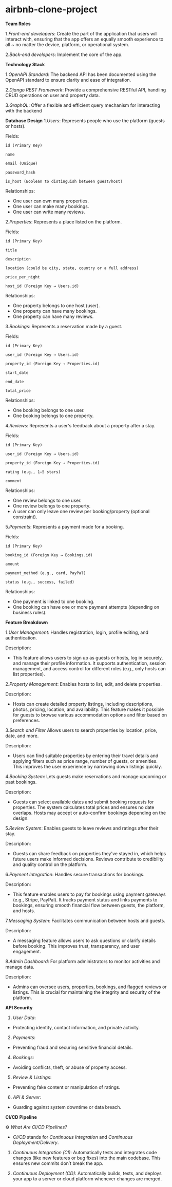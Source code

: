 # airbnb-clone-project
**Team Roles**

1._Front-end developers_:
Create the part of the application that users will interact with, ensuring that the app offers an equally smooth experience to all ~ no matter the device, platform, or operational system.

2._Back-end developers_:
Implement the core of the app.


**Technology Stack**

1._OpenAPI Standard_:
The backend API has been documented using the OpenAPI standard to ensure clarity and ease of integration.

2._Django REST Framework_:
Provide a comprehensive RESTful API, handling CRUD operations on user and property data.

3._GraphQL_:
Offer a flexible and efficient query mechanism for interacting with the backend


**Database Design**
1._Users_:
Represents people who use the platform (guests or hosts).

  Fields:

    id (Primary Key)
    
    name
    
    email (Unique)
    
    password_hash
    
    is_host (Boolean to distinguish between guest/host)

  Relationships:

- One user can own many properties.
- One user can make many bookings.
- One user can write many reviews.

2._Properties_:
Represents a place listed on the platform.

  Fields:

    id (Primary Key)
    
    title
    
    description
    
    location (could be city, state, country or a full address)
    
    price_per_night
    
    host_id (Foreign Key → Users.id)

  Relationships:
- One property belongs to one host (user).
- One property can have many bookings.
- One property can have many reviews.

3._Bookings_:
Represents a reservation made by a guest.

  Fields:

    id (Primary Key)
    
    user_id (Foreign Key → Users.id)
    
    property_id (Foreign Key → Properties.id)
    
    start_date
    
    end_date
    
    total_price

  Relationships:

- One booking belongs to one user.
- One booking belongs to one property.

4._Reviews_:
Represents a user's feedback about a property after a stay.

  Fields:

    id (Primary Key)
    
    user_id (Foreign Key → Users.id)
    
    property_id (Foreign Key → Properties.id)
    
    rating (e.g., 1–5 stars)
    
    comment

  Relationships:

- One review belongs to one user.
- One review belongs to one property.
- A user can only leave one review per booking/property (optional constraint).

5._Payments_:
Represents a payment made for a booking.

  Fields:

    id (Primary Key)
    
    booking_id (Foreign Key → Bookings.id)
    
    amount
    
    payment_method (e.g., card, PayPal)
    
    status (e.g., success, failed)

  Relationships:

- One payment is linked to one booking.
- One booking can have one or more payment attempts (depending on business rules).


**Feature Breakdown**

1._User Management_:
Handles registration, login, profile editing, and authentication.

  Description:
- This feature allows users to sign up as guests or hosts, log in securely, and manage their profile information. It supports authentication, session management, and access control for different roles (e.g., only hosts can list properties).

2._Property Management_:
Enables hosts to list, edit, and delete properties.

  Description:
- Hosts can create detailed property listings, including descriptions, photos, pricing, location, and availability. This feature makes it possible for guests to browse various accommodation options and filter based on preferences.

3._Search and Filter_
Allows users to search properties by location, price, date, and more.

  Description:
- Users can find suitable properties by entering their travel details and applying filters such as price range, number of guests, or amenities. This improves the user experience by narrowing down listings quickly.

4._Booking System_:
Lets guests make reservations and manage upcoming or past bookings.

  Description:
- Guests can select available dates and submit booking requests for properties. The system calculates total prices and ensures no date overlaps. Hosts may accept or auto-confirm bookings depending on the design.

5._Review System_:
Enables guests to leave reviews and ratings after their stay.

  Description:
- Guests can share feedback on properties they've stayed in, which helps future users make informed decisions. Reviews contribute to credibility and quality control on the platform.

6._Payment Integration_:
Handles secure transactions for bookings.

  Description:
- This feature enables users to pay for bookings using payment gateways (e.g., Stripe, PayPal). It tracks payment status and links payments to bookings, ensuring smooth financial flow between guests, the platform, and hosts.

7._Messaging System_:
Facilitates communication between hosts and guests.

  Description:
- A messaging feature allows users to ask questions or clarify details before booking. This improves trust, transparency, and user engagement.

8._Admin Dashboard_:
For platform administrators to monitor activities and manage data.

  Description:
- Admins can oversee users, properties, bookings, and flagged reviews or listings. This is crucial for maintaining the integrity and security of the platform.


**API Security**

1. _User Data_:
- Protecting identity, contact information, and private activity.

2. _Payments_:
- Preventing fraud and securing sensitive financial details.

4. _Bookings_:
- Avoiding conflicts, theft, or abuse of property access.

5. _Review & Listings_:
- Preventing fake content or manipulation of ratings.

6. _API & Server_:
- Guarding against system downtime or data breach.

  
**CI/CD Pipeline**

⚙️ _What Are CI/CD Pipelines?_

- _CI/CD_ stands for _Continuous Integration_ and _Continuous Deployment/Delivery_.

1. _Continuous Integration (CI)_:
        Automatically tests and integrates code changes (like new features or bug fixes) into the main codebase. This ensures new commits don’t break the app.

2. _Continuous Deployment (CD)_:
        Automatically builds, tests, and deploys your app to a server or cloud platform whenever changes are merged.

